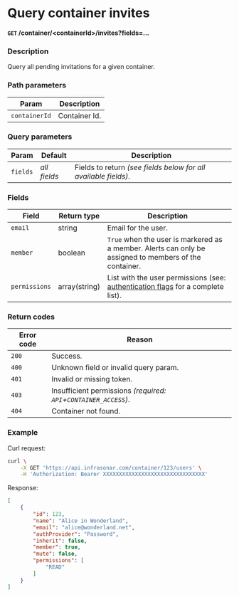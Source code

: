 # Query container invites
**`GET` /container/<containerId\>/invites?fields=...**

### Description
Query all pending invitations for a given container.


### Path parameters
Param               | Description
--------------------|-------------
`containerId`       | Container Id.

### Query parameters
Param       | Default       | Description
------------|---------------|-------------
`fields`    | _all fields_  | Fields to return _(see fields below for all available fields)_.

### Fields
Field               | Return type       | Description
--------------------|-------------------|-------------
`email`             | string            | Email for the user.
`member`            | boolean           | `True` when the user is markered as a member. Alerts can only be assigned to members of the container.
`permissions`       | array(string)     | List with the user permissions (see: [authentication flags](../add-user#authentication-flags) for a complete list).

### Return codes
Error code  | Reason
------------|--------
`200`       | Success.
`400`       | Unknown field or invalid query param.
`401`       | Invalid or missing token.
`403`       | Insufficient permissions _(required: `API`+`CONTAINER_ACCESS`)_.
`404`       | Container not found.

### Example
Curl request:
```bash
curl \
    -X GET 'https://api.infrasonar.com/container/123/users' \
    -H 'Authorization: Bearer XXXXXXXXXXXXXXXXXXXXXXXXXXXXXXXX'
```

Response:
```json
[
    {
        "id": 123,
        "name": "Alice in Wonderland",
        "email": "alice@wonderland.net",
        "authProvider": "Password",
        "inherit": false,
        "member": true,
        "mute": false,
        "permissions": [
            "READ"
        ]
    }
]
```
